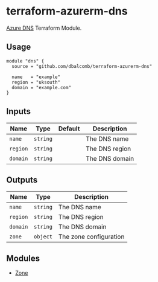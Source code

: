 # terraform-azurerm-dns

[Azure DNS](https://azure.microsoft.com/en-gb/services/dns/) Terraform Module.

## Usage

```hcl
module "dns" {
  source = "github.com/dbalcomb/terraform-azurerm-dns"

  name   = "example"
  region = "uksouth"
  domain = "example.com"
}
```

## Inputs

| Name     | Type     | Default | Description    |
| -------- | -------- | ------- | -------------- |
| `name`   | `string` |         | The DNS name   |
| `region` | `string` |         | The DNS region |
| `domain` | `string` |         | The DNS domain |

## Outputs

| Name     | Type     | Description            |
| -------- | -------- | ---------------------- |
| `name`   | `string` | The DNS name           |
| `region` | `string` | The DNS region         |
| `domain` | `string` | The DNS domain         |
| `zone`   | `object` | The zone configuration |

## Modules

- [Zone](modules/zone/README.md)
